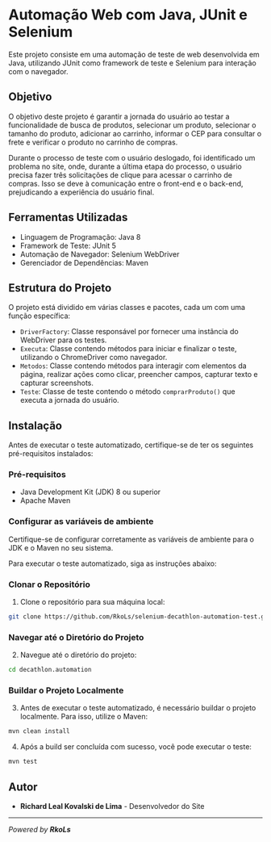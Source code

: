 # Automação Web com Java, JUnit e Selenium

Este projeto consiste em uma automação de teste de web desenvolvida em Java, utilizando JUnit como framework de teste e Selenium para interação com o navegador.

## Objetivo

O objetivo deste projeto é garantir a jornada do usuário ao testar a funcionalidade de busca de produtos, selecionar um produto, selecionar o tamanho do produto, adicionar ao carrinho, informar o CEP para consultar o frete e verificar o produto no carrinho de compras.

Durante o processo de teste com o usuário deslogado, foi identificado um problema no site, onde, durante a última etapa do processo, o usuário precisa fazer três solicitações de clique para acessar o carrinho de compras.
Isso se deve à comunicação entre o front-end e o back-end, prejudicando a experiência do usuário final. 

## Ferramentas Utilizadas

- Linguagem de Programação: Java 8
- Framework de Teste: JUnit 5
- Automação de Navegador: Selenium WebDriver
- Gerenciador de Dependências: Maven

## Estrutura do Projeto

O projeto está dividido em várias classes e pacotes, cada um com uma função específica:

- `DriverFactory`: Classe responsável por fornecer uma instância do WebDriver para os testes.
- `Executa`: Classe contendo métodos para iniciar e finalizar o teste, utilizando o ChromeDriver como navegador.
- `Metodos`: Classe contendo métodos para interagir com elementos da página, realizar ações como clicar, preencher campos, capturar texto e capturar screenshots.
- `Teste`: Classe de teste contendo o método `comprarProduto()` que executa a jornada do usuário.

## Instalação

Antes de executar o teste automatizado, certifique-se de ter os seguintes pré-requisitos instalados:

### Pré-requisitos

- Java Development Kit (JDK) 8 ou superior
- Apache Maven

### Configurar as variáveis de ambiente

Certifique-se de configurar corretamente as variáveis de ambiente para o JDK e o Maven no seu sistema.

Para executar o teste automatizado, siga as instruções abaixo:

### Clonar o Repositório

1. Clone o repositório para sua máquina local:

```bash
git clone https://github.com/RkoLs/selenium-decathlon-automation-test.git
```

### Navegar até o Diretório do Projeto

2. Navegue até o diretório do projeto:

```bash
cd decathlon.automation
```

### Buildar o Projeto Localmente

3. Antes de executar o teste automatizado, é necessário buildar o projeto localmente. Para isso, utilize o Maven:

```bash
mvn clean install
```

4. Após a build ser concluída com sucesso, você pode executar o teste:

```bash
mvn test
```

## Autor

- **Richard Leal Kovalski de Lima** - Desenvolvedor do Site

---

_Powered by **_RkoLs_**_
